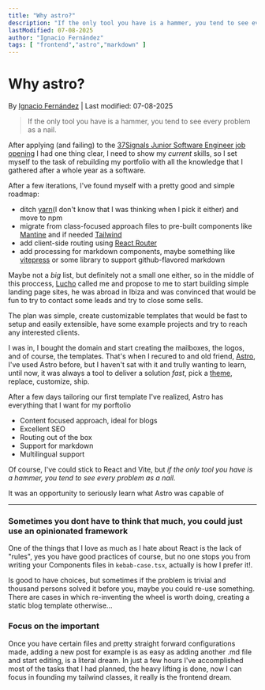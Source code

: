 ```yaml
---
title: "Why astro?"
description: "If the only tool you have is a hammer, you tend to see every problem as a nail. Discover the pros and cons that I've found during the migration of my portfolio site to astro."
lastModified: 07-08-2025
author: "Ignacio Fernández"
tags: [ "frontend","astro","markdown" ]
---
```


# Why astro?

By [Ignacio Fernández](https://www.linkedin.com/in/ignaciofern%C3%A1ndez/) | Last modified: 07-08-2025

> If the only tool you have is a hammer, you tend to see every problem as a nail.


After applying (and failing) to the [37Signals Junior Software Engineer job opening](https://www.linkedin.com/jobs/view/junior-rails-programmer-at-37signals-4203290317/) I had one
thing clear, I need to show my _current_ skills,
so I set myself to the task of rebuilding my portfolio with all the knowledge that I gathered after a whole year as a software.

After a few iterations, I've found myself with a pretty good and simple roadmap:

- ditch [yarn](https://yarnpkg.com/)(I don't know that I was thinking when I pick it either) and move to npm
- migrate from class-focused approach files to pre-built components like [Mantine](https://mantine.dev/) and if needed [Tailwind](https://tailwindcss.com/)
- add client-side routing using [React Router](https://reactrouter.com/)
- add processing for markdown components, maybe something like [vitepress](https://vitepress.dev/) or some library to support github-flavored markdown

Maybe not a _big_ list, but definitely not a small one either, so in the middle of this proccess, [Lucho](https://www.linkedin.com/in/victor-luciano-rosa-lasiu-418a5b197/) called
me and propose to me to start building simple landing page sites, he was abroad in Ibiza and was convinced that would be fun to try to contact some leads and try to close some
sells.

The plan was simple, create customizable templates that would be fast to setup and easily extensible, have some example projects and try to reach any interested clients.

I was in, I bought the domain and start creating the mailboxes, the logos, and of course, the templates.
That's when I recured to and old friend, [Astro](https://astro.build/),
I've used Astro before, but I haven't sat with it and trully wanting to learn, until now, it was always a tool to deliver a solution _fast_, pick
a [theme](https://astro.build/themes/), replace, customize, ship.

After a few days tailoring our first template I've realized, Astro has everything that I want for my porftolio

- Content focused approach, ideal for blogs
- Excellent SEO
- Routing out of the box
- Support for markdown
- Multilingual support

Of course, I've could stick to React and Vite, but _if the only tool you have is a hammer, you tend to see every problem as a nail._

It was an opportunity to seriously learn what Astro was capable of

---

### Sometimes you dont have to think that much, you could just use an opinionated framework

One of the things that I love as much as I hate about React is the lack of "rules", yes you have good practices of course, but no one stops you from writing your Components files
in
`kebab-case.tsx`, actually is how I prefer it!.

Is good to have choices, but sometimes if the problem is trivial and thousand persons solved it before you, maybe you could re-use something. There are cases in which re-inventing
the wheel is worth doing, creating a static blog template otherwise...

### Focus on the important

Once you have certain files and pretty straight forward configurations made, adding a new post for example is as easy as adding another .md file and start editing, is a literal
dream.
In just a few hours I've accomplished most of the tasks that I had planned, the heavy lifting is done, now I can focus in founding my tailwind classes, it really is the frontend
dream.
